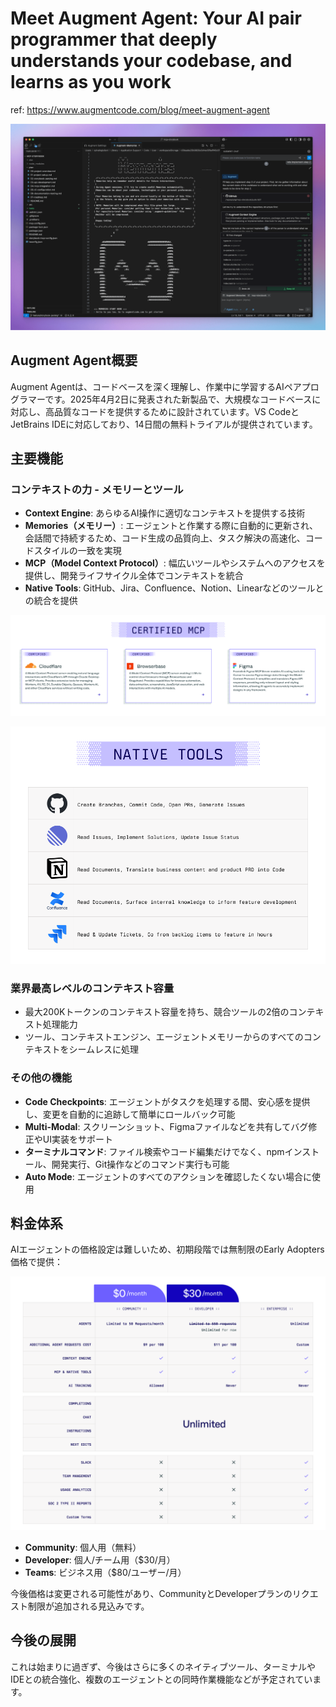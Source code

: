 # Meet Augment Agent: Your AI pair programmer that deeply understands your codebase, and learns as you work

ref: <https://www.augmentcode.com/blog/meet-augment-agent>

![Augment Agent Header](images/header_meet_auggie.png)

## Augment Agent概要

Augment Agentは、コードベースを深く理解し、作業中に学習するAIペアプログラマーです。2025年4月2日に発表された新製品で、大規模なコードベースに対応し、高品質なコードを提供するために設計されています。VS CodeとJetBrains IDEに対応しており、14日間の無料トライアルが提供されています。

## 主要機能

### コンテキストの力 - メモリーとツール

- **Context Engine**: あらゆるAI操作に適切なコンテキストを提供する技術
- **Memories（メモリー）**: エージェントと作業する際に自動的に更新され、会話間で持続するため、コード生成の品質向上、タスク解決の高速化、コードスタイルの一致を実現
- **MCP（Model Context Protocol）**: 幅広いツールやシステムへのアクセスを提供し、開発ライフサイクル全体でコンテキストを統合
- **Native Tools**: GitHub、Jira、Confluence、Notion、Linearなどのツールとの統合を提供

![認定MCP](images/certified_MCPs.png)

![ネイティブツール](images/native_tools.png)

### 業界最高レベルのコンテキスト容量

- 最大200Kトークンのコンテキスト容量を持ち、競合ツールの2倍のコンテキスト処理能力
- ツール、コンテキストエンジン、エージェントメモリーからのすべてのコンテキストをシームレスに処理

### その他の機能

- **Code Checkpoints**: エージェントがタスクを処理する間、安心感を提供し、変更を自動的に追跡して簡単にロールバック可能
- **Multi-Modal**: スクリーンショット、Figmaファイルなどを共有してバグ修正やUI実装をサポート
- **ターミナルコマンド**: ファイル検索やコード編集だけでなく、npmインストール、開発実行、Git操作などのコマンド実行も可能
- **Auto Mode**: エージェントのすべてのアクションを確認したくない場合に使用

## 料金体系

AIエージェントの価格設定は難しいため、初期段階では無制限のEarly Adopters価格で提供：

![料金プラン](images/blog_pricing.png)

- **Community**: 個人用（無料）
- **Developer**: 個人/チーム用（$30/月）
- **Teams**: ビジネス用（$80/ユーザー/月）

今後価格は変更される可能性があり、CommunityとDeveloperプランのリクエスト制限が追加される見込みです。

## 今後の展開

これは始まりに過ぎず、今後はさらに多くのネイティブツール、ターミナルやIDEとの統合強化、複数のエージェントとの同時作業機能などが予定されています。
